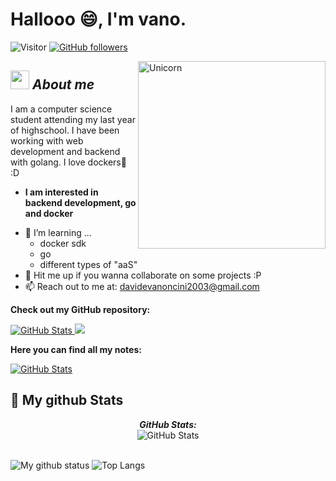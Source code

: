 # Hallooo 😄, I'm vano. 
![Visitor](https://visitor-badge.laobi.icu/badge?page_id=Vano2903.repoName) [![GitHub followers](https://img.shields.io/github/followers/Vano2903.svg?style=social&label=Follow)](https://github.com/Bhargavi-hash?tab=followers)<br/>

<img align="right" width=300px alt="Unicorn" src="https://c.tenor.com/Dq8nm__4of0AAAAC/gimme-code-gimme.gif" />

## <img src="https://c.tenor.com/5ry-200hErMAAAAS/hacker-hacker-man.gif" width="30px">&nbsp;***About me***

I am a computer science student attending my last year of highschool. I have been working with web development and backend with golang. I love dockers🐳 :D

* **I am interested in backend development, go and docker**
- 🎒 I’m learning ...
  - docker sdk
  - go
  - different types of "aaS"
- 👯 Hit me up if you wanna collaborate on some projects :P
- 📫 Reach out to me at: <a href="davidevanoncini2003@gmail.com">davidevanoncini2003@gmail.com</a>

__Check out my GitHub repository:__

<div>
  <p>
    <a href="https://github.com/Vano2903/ipaas.git">
      <img src="https://github-readme-stats.vercel.app/api/pin/?username=Vano2903&repo=ipaas" alt="GitHub Stats" />
    </a>
    <a href="https://github.com/Vano2903/peggle-data-collector.git">
      <img src="https://github-readme-stats.vercel.app/api/pin/?username=Vano2903&repo=peggle-data-collector" lt="GitHub Stats" />
    </a>
  </p>
</div>

__Here you can find all my notes:__ 

<div>
  <p>
    <a href="https://github.com/Vano2903/notebook.git">
      <img src="https://github-readme-stats.vercel.app/api/pin/?username=Vano2903&repo=notebook" alt="GitHub Stats" />
    </a>
  </p>
</div>

<h2>👀 My github Stats</h2>

<div>
  <p align="center">
  <b><em>GitHub Stats:</em></b> <br/>
    <img src="https://github-readme-streak-stats.herokuapp.com/?user=Vano2903" alt="GitHub Stats" /> <br/><br/>
  
</div>

![My github status](https://github-readme-stats.vercel.app/api?username=Vano2903&show_icons=true&include_all_commits=true)
![Top Langs](https://github-readme-stats.vercel.app/api/top-langs/?username=Vano2903&layout=compact)
